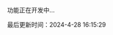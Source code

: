 <!--
 * @Description: 
 * @Author: panrui
 * @Date: 2022-12-07 16:30:32
 * @LastEditTime: 2022-12-07 16:34:12
 * @LastEditors: panrui
 * 不忘初心,不负梦想
-->

功能正在开发中...

最后更新时间：2024-4-28 16:15:29